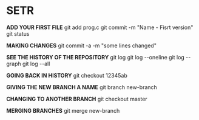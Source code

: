 # SETR
**ADD YOUR FIRST FILE**
git add prog.c
git commit -m "Name - Fisrt version"
git status

**MAKING CHANGES**
git commit -a -m "some lines changed"

**SEE THE HISTORY OF THE REPOSITORY**
git log
git log --oneline
git log --graph
git log --all

**GOING BACK IN HISTORY**
git checkout 12345ab

**GIVING THE NEW BRANCH A NAME**
git branch new-branch

**CHANGING TO ANOTHER BRANCH**
git checkout master 

**MERGING BRANCHES**
git merge new-branch

